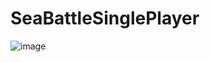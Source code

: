 # SeaBattleSinglePlayer
![image](https://user-images.githubusercontent.com/96618926/150967678-6ff412a2-49c2-46ce-98ee-00c313ed12ac.png)
